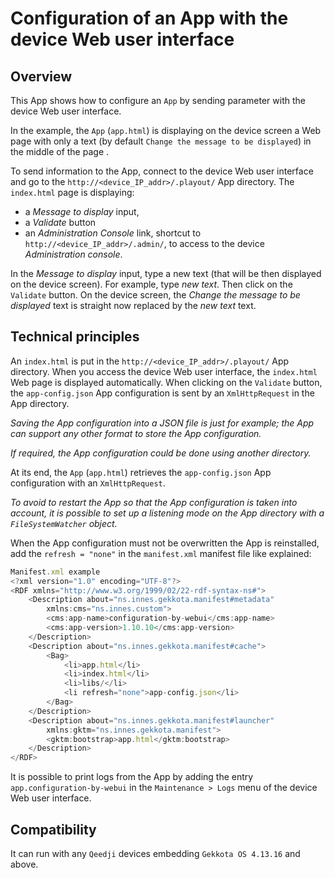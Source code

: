 # Configuration of an App with the device Web user interface

## Overview
This App shows how to configure an `App` by sending parameter with the device Web user interface. 

In the example, the `App` (`app.html`) is displaying on the device screen a Web page with only a text (by default `Change the message to be displayed`) in the middle of the page . 

To send information to the App, connect to the device Web user interface and go to the `http://<device_IP_addr>/.playout/` App directory. The `index.html` page is displaying:
- a *Message to display* input,
- a *Validate* button
- an *Administration Console* link, shortcut to `http://<device_IP_addr>/.admin/`, to access to the device *Administration console*. 

In the *Message to display* input, type a new text (that will be then displayed on the device screen). For example, type *new text*. 
Then click on the `Validate` button.
On the device screen, the *Change the message to be displayed* text is straight now replaced by the *new text* text.

## Technical principles

An `index.html` is put in the `http://<device_IP_addr>/.playout/` App directory. When you access the device Web user interface, the `index.html` Web page is displayed automatically. When clicking on the `Validate` button, the `app-config.json` App configuration is sent by an `XmlHttpRequest` in the App directory. 

*Saving the App configuration into a JSON file is just for example; the App can support any other format to store the App configuration.*

*If required, the App configuration could be done using another directory.*

At its end, the `App` (`app.html`) retrieves the `app-config.json` App configuration with an `XmlHttpRequest`. 

*To avoid to restart the App so that the App configuration is taken into account, it is possible to set up a listening mode on the App directory with a `FileSystemWatcher` object.*

When the App configuration must not be overwritten the App is reinstalled, add the ```refresh = "none"``` in the `manifest.xml` manifest file like explained:

```Javascript
Manifest.xml example
<?xml version="1.0" encoding="UTF-8"?>
<RDF xmlns="http://www.w3.org/1999/02/22-rdf-syntax-ns#">
    <Description about="ns.innes.gekkota.manifest#metadata"
        xmlns:cms="ns.innes.custom">
        <cms:app-name>configuration-by-webui</cms:app-name>
        <cms:app-version>1.10.10</cms:app-version>
    </Description>
    <Description about="ns.innes.gekkota.manifest#cache">
        <Bag>
            <li>app.html</li>
            <li>index.html</li>
            <li>libs/</li>
            <li refresh="none">app-config.json</li>
        </Bag>
    </Description>
    <Description about="ns.innes.gekkota.manifest#launcher"
        xmlns:gktm="ns.innes.gekkota.manifest">
        <gktm:bootstrap>app.html</gktm:bootstrap>
    </Description>
</RDF>
```

It is possible to print logs from the App by adding the entry `app.configuration-by-webui` in the `Maintenance > Logs` menu of the device Web user interface.

## Compatibility

It can run with any `Qeedji` devices embedding `Gekkota OS 4.13.16` and above.
